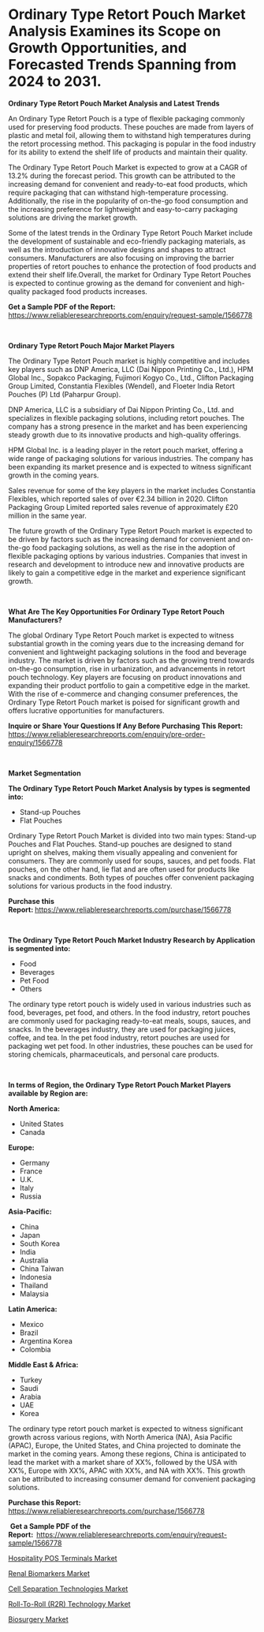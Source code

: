 <p><h1>Ordinary Type Retort Pouch Market Analysis Examines its Scope on Growth Opportunities, and Forecasted Trends Spanning from 2024 to 2031.</h1></p><p><strong>Ordinary Type Retort Pouch Market Analysis and Latest Trends</strong></p>
<p><p>An Ordinary Type Retort Pouch is a type of flexible packaging commonly used for preserving food products. These pouches are made from layers of plastic and metal foil, allowing them to withstand high temperatures during the retort processing method. This packaging is popular in the food industry for its ability to extend the shelf life of products and maintain their quality.</p><p>The Ordinary Type Retort Pouch Market is expected to grow at a CAGR of 13.2% during the forecast period. This growth can be attributed to the increasing demand for convenient and ready-to-eat food products, which require packaging that can withstand high-temperature processing. Additionally, the rise in the popularity of on-the-go food consumption and the increasing preference for lightweight and easy-to-carry packaging solutions are driving the market growth.</p><p>Some of the latest trends in the Ordinary Type Retort Pouch Market include the development of sustainable and eco-friendly packaging materials, as well as the introduction of innovative designs and shapes to attract consumers. Manufacturers are also focusing on improving the barrier properties of retort pouches to enhance the protection of food products and extend their shelf life.Overall, the market for Ordinary Type Retort Pouches is expected to continue growing as the demand for convenient and high-quality packaged food products increases.</p></p>
<p><strong>Get a Sample PDF of the Report:&nbsp;</strong> <a href="https://www.reliableresearchreports.com/enquiry/request-sample/1566778">https://www.reliableresearchreports.com/enquiry/request-sample/1566778</a></p>
<p>&nbsp;</p>
<p><strong>Ordinary Type Retort Pouch Major Market Players</strong></p>
<p><p>The Ordinary Type Retort Pouch market is highly competitive and includes key players such as DNP America, LLC (Dai Nippon Printing Co., Ltd.), HPM Global Inc., Sopakco Packaging, Fujimori Kogyo Co., Ltd., Clifton Packaging Group Limited, Constantia Flexibles (Wendel), and Floeter India Retort Pouches (P) Ltd (Paharpur Group).</p><p>DNP America, LLC is a subsidiary of Dai Nippon Printing Co., Ltd. and specializes in flexible packaging solutions, including retort pouches. The company has a strong presence in the market and has been experiencing steady growth due to its innovative products and high-quality offerings.</p><p>HPM Global Inc. is a leading player in the retort pouch market, offering a wide range of packaging solutions for various industries. The company has been expanding its market presence and is expected to witness significant growth in the coming years.</p><p>Sales revenue for some of the key players in the market includes Constantia Flexibles, which reported sales of over €2.34 billion in 2020. Clifton Packaging Group Limited reported sales revenue of approximately £20 million in the same year.</p><p>The future growth of the Ordinary Type Retort Pouch market is expected to be driven by factors such as the increasing demand for convenient and on-the-go food packaging solutions, as well as the rise in the adoption of flexible packaging options by various industries. Companies that invest in research and development to introduce new and innovative products are likely to gain a competitive edge in the market and experience significant growth.</p></p>
<p>&nbsp;</p>
<p><strong>What Are The Key Opportunities For Ordinary Type Retort Pouch Manufacturers?</strong></p>
<p><p>The global Ordinary Type Retort Pouch market is expected to witness substantial growth in the coming years due to the increasing demand for convenient and lightweight packaging solutions in the food and beverage industry. The market is driven by factors such as the growing trend towards on-the-go consumption, rise in urbanization, and advancements in retort pouch technology. Key players are focusing on product innovations and expanding their product portfolio to gain a competitive edge in the market. With the rise of e-commerce and changing consumer preferences, the Ordinary Type Retort Pouch market is poised for significant growth and offers lucrative opportunities for manufacturers.</p></p>
<p><strong>Inquire or Share Your Questions If Any Before Purchasing This Report:</strong> <a href="https://www.reliableresearchreports.com/enquiry/pre-order-enquiry/1566778">https://www.reliableresearchreports.com/enquiry/pre-order-enquiry/1566778</a></p>
<p>&nbsp;</p>
<p><strong>Market Segmentation</strong></p>
<p><strong>The Ordinary Type Retort Pouch Market Analysis by types is segmented into:</strong></p>
<p><ul><li>Stand-up Pouches</li><li>Flat Pouches</li></ul></p>
<p><p>Ordinary Type Retort Pouch Market is divided into two main types: Stand-up Pouches and Flat Pouches. Stand-up pouches are designed to stand upright on shelves, making them visually appealing and convenient for consumers. They are commonly used for soups, sauces, and pet foods. Flat pouches, on the other hand, lie flat and are often used for products like snacks and condiments. Both types of pouches offer convenient packaging solutions for various products in the food industry.</p></p>
<p><strong>Purchase this Report:&nbsp;</strong><a href="https://www.reliableresearchreports.com/purchase/1566778">https://www.reliableresearchreports.com/purchase/1566778</a></p>
<p>&nbsp;</p>
<p><strong>The Ordinary Type Retort Pouch Market Industry Research by Application is segmented into:</strong></p>
<p><ul><li>Food</li><li>Beverages</li><li>Pet Food</li><li>Others</li></ul></p>
<p><p>The ordinary type retort pouch is widely used in various industries such as food, beverages, pet food, and others. In the food industry, retort pouches are commonly used for packaging ready-to-eat meals, soups, sauces, and snacks. In the beverages industry, they are used for packaging juices, coffee, and tea. In the pet food industry, retort pouches are used for packaging wet pet food. In other industries, these pouches can be used for storing chemicals, pharmaceuticals, and personal care products.</p></p>
<p>&nbsp;</p>
<p><strong>In terms of Region, the Ordinary Type Retort Pouch Market Players available by Region are:</strong></p>
<p>
    <p> <strong> North America: </strong>
        <ul>
            <li>United States</li>
            <li>Canada</li>
        </ul>
        </p> 
    <p> <strong> Europe: </strong>
        <ul>
            <li>Germany</li>
            <li>France</li>
            <li>U.K.</li>
            <li>Italy</li>
            <li>Russia</li>
        </ul>
        </p> 
    <p> <strong> Asia-Pacific: </strong>
        <ul>
            <li>China</li>
            <li>Japan</li>
            <li>South Korea</li>
            <li>India</li>
            <li>Australia</li>
            <li>China Taiwan</li>
            <li>Indonesia</li>
            <li>Thailand</li>
            <li>Malaysia</li>
        </ul>
        </p> 
    <p> <strong> Latin America: </strong>
        <ul>
            <li>Mexico</li>
            <li>Brazil</li>
            <li>Argentina Korea</li>
            <li>Colombia</li>
        </ul>
        </p> 
    <p> <strong> Middle East & Africa: </strong>
        <ul>
            <li>Turkey</li>
            <li>Saudi</li>
            <li>Arabia</li>
            <li>UAE</li>
            <li>Korea</li>
        </ul>
    </p>
    </p>
<p><p>The ordinary type retort pouch market is expected to witness significant growth across various regions, with North America (NA), Asia Pacific (APAC), Europe, the United States, and China projected to dominate the market in the coming years. Among these regions, China is anticipated to lead the market with a market share of XX%, followed by the USA with XX%, Europe with XX%, APAC with XX%, and NA with XX%. This growth can be attributed to increasing consumer demand for convenient packaging solutions.</p></p>
<p><strong>Purchase this Report: </strong><a href="https://www.reliableresearchreports.com/purchase/1566778">https://www.reliableresearchreports.com/purchase/1566778</a></p>
<p>&nbsp;<strong>Get a Sample PDF of the Report:&nbsp;&nbsp;</strong><a href="https://www.reliableresearchreports.com/enquiry/request-sample/1566778">https://www.reliableresearchreports.com/enquiry/request-sample/1566778</a></p>
<p><strong></strong></p>
<p><p><a href="https://github.com/markusgodoy/Market-Research-Report-List-1/blob/main/hospitality-pos-terminals-market.md">Hospitality POS Terminals Market</a></p><p><a href="https://medium.com/@marcoshoppe2023/renal-biomarkers-market-exploring-market-share-market-trends-and-future-growth-015cec6be69d">Renal Biomarkers Market</a></p><p><a href="https://medium.com/@marcoshoppe2023/cell-separation-technologies-market-trends-and-market-analysis-forecasted-for-period-2024-2031-9665b28dc4ac">Cell Separation Technologies Market</a></p><p><a href="https://github.com/luckyshygirl/Market-Research-Report-List-3/blob/main/roll-to-roll-r2r-technology-market.md">Roll-To-Roll (R2R) Technology Market</a></p><p><a href="https://medium.com/@lisasanchez1968/biosurgery-market-trends-forecast-and-competitive-analysis-to-2031-999adeee90c0">Biosurgery Market</a></p></p>
